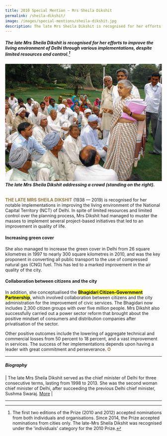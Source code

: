 ```yaml
---
title: 2010 Special Mention — Mrs Sheila Dikshit
permalink: /sheila-dikshit/
image: /images/special-mentions/sheila-dikshit.jpg
description: The late Mrs Sheila Dikshit is recognised for her efforts to improve the living environment of Delhi through various implementations, despite limited resources and control.
---
```


##### The late Mrs Sheila Dikshit is recognised for her efforts to improve the living environment of Delhi through various implementations, despite limited resources and control.[^1]

###### ![Sheila Dikshit](/images/special-mentions/sheila-dikshit.jpg)**The late Mrs Sheila Dikshit addressing a crowd (standing on the right).**

<b><font color="#967942">THE LATE MRS SHEILA DIKSHIT</font></b> (1938 — 2019) is recognised for her notable implementations in improving the living environment of the National Capital Territory (NCT) of Delhi. In spite of limited resources and limited control over the planning process, Mrs Dikshit had managed to muster the masses to implement several project-based initiatives that led to an improvement in quality of life. 

#### **Increasing green cover**

She also managed to increase the green cover in Delhi from 26 square kilometres in 1997 to nearly 300 square kilometres in 2010, and was the key proponent in converting all public transport to the use of compressed natural gas (CNG) fuel. This has led to a marked improvement in the air quality of the city.

#### **Collaboration between citizens and the city**

In addition, she conceptualised the **<mark>Bhagidari Citizen-Government Partnership</mark>**, which involved collaboration between citizens and the city administration for the improvement of civic services. The Bhagidari now includes 2,300 citizen groups with over five million people. Mrs Dikshit also successfully carried out a power sector reform that brought about the positive mindset of consumers and distribution companies after privatisation of the sector. 

Other positive outcomes include the lowering of aggregate technical and commercial losses from 50 percent to 18 percent, and a vast improvement in services. The success of her implementations depends upon having a leader with great commitment and perseverance. **<font color="#967942">O</font>**

---

##### **Biography** 

| The late Mrs Sheila Dikshit served as the chief minister of Delhi for three consecutive terms, lasting from 1998 to 2013. She was the second woman chief minister of Delhi, after succeeding the previous Delhi chief minister, Sushma Swaraj. [More](https://www.oneindia.com/politicians/sheila-dikshit-59757.html) |

---

[^1]: The first two editions of the Prize (2010 and 2012) accepted nominations from both individuals and organisations. Since 2014, the Prize accepted nominations from cities only. The late-Mrs Sheila Dikshit was recognised under the 'individuals' category for the 2010 Prize.

